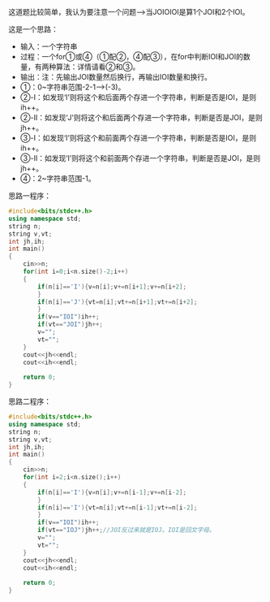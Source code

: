 这道题比较简单，我认为要注意一个问题-->当JOIOIOI是算1个JOI和2个IOI。

这是一个思路：
* 输入：一个字符串
* 过程：一个for①或④（①配②，④配③），在for中判断IOI和JOI的数量，有两种算法：详情请看②和③。
* 输出：注：先输出JOI数量然后换行，再输出IOI数量和换行。
* ①：0~字符串范围-2-1-->(-3)。
* ②-Ⅰ：如发现‘I’则将这个和后面两个存进一个字符串，判断是否是IOI，是则ih++。
* ②-Ⅱ：如发现‘J’则将这个和后面两个存进一个字符串，判断是否是JOI，是则jh++。
* ③-Ⅰ：如发现‘I’则将这个和前面两个存进一个字符串，判断是否是IOI，是则ih++。
* ③-Ⅱ：如发现‘I’则将这个和前面两个存进一个字符串，判断是否是JOI，是则jh++。
* ④：2~字符串范围-1。

思路一程序：
```cpp
#include<bits/stdc++.h>
using namespace std;
string n;
string v,vt;
int jh,ih;
int main()
{
	cin>>n;
	for(int i=0;i<n.size()-2;i++)
	{
		if(n[i]=='I'){v=n[i];v+=n[i+1];v+=n[i+2];
		}
		if(n[i]=='J'){vt=n[i];vt+=n[i+1];vt+=n[i+2];
		}
		if(v=="IOI")ih++;
		if(vt=="JOI")jh++;
		v="";
		vt="";
	}
	cout<<jh<<endl;
	cout<<ih<<endl;
	
	return 0;
}
```
思路二程序：
```cpp
#include<bits/stdc++.h>
using namespace std;
string n;
string v,vt;
int jh,ih;
int main()
{
	cin>>n;
	for(int i=2;i<n.size();i++)
	{
		if(n[i]=='I'){v=n[i];v+=n[i-1];v+=n[i-2];
		}
		if(n[i]=='I'){vt=n[i];vt+=n[i-1];vt+=n[i-2];
		}
		if(v=="IOI")ih++;
		if(vt=="IOJ")jh++;//JOI反过来就是IOJ。IOI是回文字母。 
		v="";
		vt="";
	}
	cout<<jh<<endl;
	cout<<ih<<endl;
	
	return 0;
}
```
